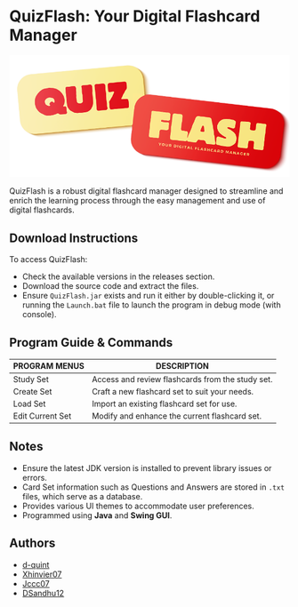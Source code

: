 # QuizFlash: Your Digital Flashcard Manager

![QuizFlash Logo](https://raw.githubusercontent.com/d-quint/QuizFlash/main/src/main/resources/title.png)

QuizFlash is a robust digital flashcard manager designed to streamline and enrich the learning process through the easy management and use of digital flashcards.

## Download Instructions
To access QuizFlash:
- Check the available versions in the releases section.
- Download the source code and extract the files.
- Ensure `QuizFlash.jar` exists and run it either by double-clicking it, or running the `Launch.bat` file to launch the program in debug mode (with console).

## Program Guide & Commands
| PROGRAM MENUS    | DESCRIPTION                                       |
| ---------------- | ------------------------------------------------- |
| Study Set        | Access and review flashcards from the study set.   |
| Create Set       | Craft a new flashcard set to suit your needs.      |
| Load Set         | Import an existing flashcard set for use.          |
| Edit Current Set | Modify and enhance the current flashcard set.      |

## Notes
- Ensure the latest JDK version is installed to prevent library issues or errors.
- Card Set information such as Questions and Answers are stored in `.txt` files, which serve as a database.
- Provides various UI themes to accommodate user preferences.
- Programmed using **Java** and **Swing GUI**.

## Authors
- [d-quint](https://github.com/d-quint)
- [Xhinvier07](https://github.com/Xhinvier07)
- [Jccc07](https://github.com/Jccc07)
- [DSandhu12](https://github.com/DSandhu12)







